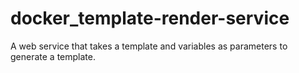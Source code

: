 # docker_template-render-service
A web service that takes a template and variables as parameters to generate a template.
